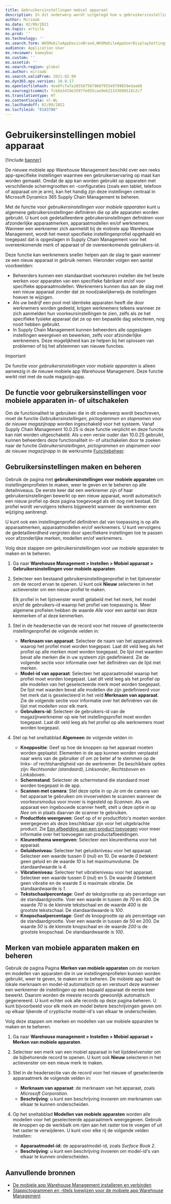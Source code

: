 ```yaml
---
title: Gebruikersinstellingen mobiel apparaat
description: In dit onderwerp wordt uitgelegd hoe u gebruikersinstellingen voor mobiele apparaten beheert voor magazijnmedewerkers.
author: Mirzaab
ms.date: 02/09/2021
ms.topic: article
ms.prod: ''
ms.technology: ''
ms.search.form: WHSMobileAppDeviceBrand,WHSMobileAppUserDisplaySettings
audience: Application User
ms.reviewer: kamaybac
ms.custom: ''
ms.assetid: ''
ms.search.region: global
ms.author: mirzaab
ms.search.validFrom: 2021-02-09
ms.dyn365.ops.version: 10.0.17
ms.openlocfilehash: 4ea0fcfa7a165587567968f95549799859edaa60
ms.sourcegitcommit: fcb8a3419e3597fe855cae9eb21333698518c2c7
ms.translationtype: HT
ms.contentlocale: nl-NL
ms.lasthandoff: 02/09/2022
ms.locfileid: "8103708"
---
```

# <a name="mobile-device-user-settings"></a>Gebruikersinstellingen mobiel apparaat

[!include [banner](../../includes/banner.md)]

De nieuwe mobiele app Warehouse Management beschikt over een reeks app-specifieke instellingen waarmee een gebruikerservaring op maat kan worden gemaakt. Omdat de app kan worden gebruikt op apparaten met verschillende schermgrootten en -configuraties (zoals een tablet, telefoon of apparaat om je arm), kan het handig zijn deze instellingen centraal in Microsoft Dynamics 365 Supply Chain Management te beheren.

Met de functie voor *gebruikersinstellingen voor mobiele apparaten* kunt u algemene gebruikersinstellingen definiëren die op alle apparaten worden gebruikt. U kunt ook gedetailleerdere gebruikersinstellingen definiëren voor afzonderlijke apparaatmerken, apparaatmodellen en/of werknemers. Wanneer een werknemer zich aanmeldt bij de mobiele app Warehouse Management, wordt het meest specifieke instellingenprofiel opgehaald en toegepast dat is opgeslagen in Supply Chain Management voor het overeenkomende merk of apparaat of de overeenkomende gebruikers-id.

Deze functie kan werknemers sneller helpen aan de slag te gaan wanneer ze een nieuw apparaat in gebruik nemen. Hieronder volgen een aantal voorbeelden:

- Beheerders kunnen een standaardset voorkeuren instellen die het beste werken voor apparaten van een specifieke fabrikant en/of voor specifieke apparaatmodellen. Werknemers kunnen dus aan de slag met een nieuw apparaat zonder dat ze noodzakelijkerwijs de instellingen hoeven te wijzigen.
- Als uw bedrijf een pool met identieke apparaten heeft die door werknemers worden gedeeld, krijgen werknemers telkens wanneer ze zich aanmelden hun voorkeursinstellingen te zien, zelfs als ze het specifieke fysieke apparaat dat ze op een bepaalde dag selecteren, nog nooit hebben gebruikt.
- In Supply Chain Management kunnen beheerders alle opgeslagen instellingen weergeven en bewerken, zelfs voor afzonderlijke werknemers. Deze mogelijkheid kan ze helpen bij het oplossen van problemen of bij het afstemmen van nieuwe functies.

> [!IMPORTANT]
> De functie voor *gebruikersinstellingen voor mobiele apparaten* is alleen aanwezig in de nieuwe mobiele app Warehouse Management. Deze functie werkt niet met de oude magazijn-app.

## <a name="turn-the-mobile-device-user-settings-feature-on-or-off"></a>De functie voor gebruikersinstellingen voor mobiele apparaten in- of uitschakelen

Om de functionaliteit te gebruiken die in dit onderwerp wordt beschreven, moet de functie *Gebruikersinstellingen, pictogrammen en stapnamen voor de nieuwe magazijnapp* worden ingeschakeld voor het systeem. Vanaf Supply Chain Management 10.0.25 is deze functie verplicht en deze functie kan niet worden uitgeschakeld. Als u een versie ouder dan 10.0.25 gebruikt, kunnen beheerders deze functionaliteit in- of uitschakelen door te zoeken naar de functie *Gebruikersinstellingen, pictogrammen en stapnamen voor de nieuwe magazijnapp* in de werkruimte [Functiebeheer](../../fin-ops-core/fin-ops/get-started/feature-management/feature-management-overview.md).

## <a name="create-and-manage-user-settings"></a>Gebruikersinstellingen maken en beheren

Gebruik de pagina met **gebruikersinstellingen voor mobiele apparaten** om instellingenprofielen te maken, weer te geven en te beheren op alle detailniveaus. De eerste keer dat een werknemer zijn of haar gebruikersinstellingen bewerkt op een nieuw apparaat, wordt automatisch een nieuw profiel op deze pagina toegevoegd als dit nog niet bestaat. Dit profiel wordt vervolgens telkens bijgewerkt wanneer de werknemer een wijziging aanbrengt.

U kunt ook een instellingenprofiel definiëren dat van toepassing is op alle apparaatmerken, apparaatmodellen en/of werknemers. U kunt vervolgens de gedetailleerdheid vergroten door specifiekere instellingen toe te passen voor afzonderlijke merken, modellen en/of werknemers.

Volg deze stappen om gebruikersinstellingen voor uw mobiele apparaten te maken en te beheren.

1. Ga naar **Warehouse Management \> Instellen \> Mobiel apparaat \> Gebruikersinstellingen voor mobiele apparaten**.
1. Selecteer een bestaand gebruikersinstellingenprofiel in het lijstvenster om de record ervan te openen. U kunt ook **Nieuw** selecteren in het actievenster om een nieuw profiel te maken.

    Elk profiel in het lijstvenster wordt gelabeld met het merk, het model en/of de gebruikers-id waarop het profiel van toepassing is. Meer algemene profielen hebben de waarde *Alle* voor een aantal van deze kenmerken of al deze kenmerken.

1. Stel in de headersectie van de record voor het nieuwe of geselecteerde instellingenprofiel de volgende velden in:

    - **Merknaam van apparaat**: Selecteer de naam van het apparaatmerk waarop het profiel moet worden toegepast. Laat dit veld leeg als het profiel op alle merken moet worden toegepast. De lijst met waarden bevat alle merken die in uw systeem zijn gedefinieerd. Zie de volgende sectie voor informatie over het definiëren van de lijst met merken.
    - **Model-id van apparaat**: Selecteer het apparaatmodel waarop het profiel moet worden toegepast. Laat dit veld leeg als het profiel op alle modellen van het geselecteerde merk moet worden toegepast. De lijst met waarden bevat alle modellen die zijn gedefinieerd voor het merk dat is geselecteerd in het veld **Merknaam van apparaat**. Zie de volgende sectie voor informatie over het definiëren van de lijst met modellen voor elk merk.
    - **Gebruikers-id:** Selecteer de gebruikers-id van de magazijnwerknemer op wie het instellingsprofiel moet worden toegepast. Laat dit veld leeg als het profiel op alle werknemers moet worden toegepast.

1. Stel op het sneltabblad **Algemeen** de volgende velden in:

    - **Knoppositie**: Geef op hoe de knoppen op het apparaat moeten worden geplaatst. Elementen in de app kunnen worden verplaatst naar wens van de gebruiker of om ze beter af te stemmen op de links- of rechtshandigheid van de werknemer. De beschikbare opties zijn: *Rechtsonder (standaard)*, *Linksonder*, *Rechtsboven* en *Linksboven*.
    - **Schermstand**: Selecteer de schermstand die standaard moet worden toegepast in de app.
    - **Scannen met camera**: Stel deze optie in op *Ja* om de camera van het apparaat te gebruiken om invoervelden te scannen wanneer de voorkeursmodus voor invoer is ingesteld op *Scannen*. Als uw apparaat een ingebouwde scanner heeft, stelt u deze optie in op *Nee* om in plaats daarvan de scanner te gebruiken.
    - **Productfoto weergeven**: Geef op of er productfoto's moeten worden weergegeven als deze beschikbaar zijn voor het uitgebrachte product. Zie [Een afbeelding aan een product toevoegen](../pim/tasks/add-image-product.md) voor meer informatie over het toevoegen van productafbeeldingen.
    - **Kleurenthema weergeven**: Selecteer een kleurenthema voor het apparaat.
    - **Geluidsniveau**: Selecteer het geluidsniveau voor het apparaat. Selecteer een waarde tussen 0 (nul) en 10. De waarde *0* betekent geen geluid en de waarde *10* is het maximumvolume. De standaardwaarde is *4*.
    - **Vibratieniveau**: Selecteer het vibratieniveau voor het apparaat. Selecteer een waarde tussen 0 (nul) en 5. De waarde *0* betekent geen vibratie en de waarde *5* is maximale vibratie. De standaardwaarde is *1*.
    - **Tekstschaalpercentage**: Geef de tekstgrootte op als percentage van de standaardgrootte. Voer een waarde in tussen de 70 en 400. De waarde *70* is de kleinste tekstschaal en de waarde *400* is de grootste tekstschaal. De standaardwaarde is *100*.
    - **Knopschaalpercentage**: Geef de knopgrootte op als percentage van de standaardgrootte. Voer een waarde in tussen de 50 en 200. De waarde *50* is de kleinste knopschaal en de waarde *200* is de grootste knopschaal. De standaardwaarde is *100*.

## <a name="create-and-manage-mobile-device-brands"></a>Merken van mobiele apparaten maken en beheren

Gebruik de pagina Pagina **Merken van mobiele apparaten** om de merken en modellen van apparaten die in uw instellingenprofielen kunnen worden gebruikt, weer te geven, te maken en te beheren. De mobiele app haalt de lokale merknaam en model-id automatisch op en verstuurt deze wanneer een werknemer de instellingen op een bepaald apparaat de eerste keer bewerkt. Daarom worden de meeste records gewoonlijk automatisch gegenereerd. U kunt echter ook alle records op deze pagina beheren. U kunt bijvoorbeeld voor elk merk en model betere beschrijvingen geven om op elkaar lijkende of cryptische model-id's van elkaar te onderscheiden.

Volg deze stappen om merken en modellen van uw mobiele apparaten te maken en te beheren.

1. Ga naar **Warehouse management \> Instellen \> Mobiel apparaat \> Merken van mobiele apparaten**.
1. Selecteer een merk van een mobiel apparaat in het lijstdeelvenster om de bijbehorende record te openen. U kunt ook **Nieuw** selecteren in het actievenster om een nieuw merk te maken.
1. Stel in de headersectie van de record voor het nieuwe of geselecteerde apparaatmerk de volgende velden in:

    - **Merknaam van apparaat**: de merknaam van het apparaat, zoals *Microsoft Corporation*.
    - **Beschrijving**: u kunt een beschrijving invoeren om merknamen van elkaar te kunnen onderscheiden.

1. Op het sneltabblad **Modellen van mobiele apparaten** worden alle modellen voor het geselecteerde apparaatmerk weergegeven. Gebruik de knoppen op de werkbalk om rijen aan het raster toe te voegen of uit het raster te verwijderen. U kunt voor elke rij de volgende velden instellen:

    - **Apparaatmodel-id:** de apparaatmodel-id, zoals *Surface Book 2*.
    - **Beschrijving**: u kunt een beschrijving invoeren om model-id's van elkaar te kunnen onderscheiden.

## <a name="additional-resources"></a>Aanvullende bronnen

- [De mobiele app Warehouse Management installeren en verbinden](install-configure-warehouse-management-app.md)
- [Stappictogrammen en -titels toewijzen voor de mobiele app Warehouse Management](step-icons-titles.md)